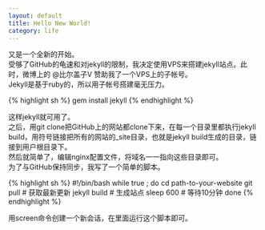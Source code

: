 ```yaml
---
layout: default
title: Hello New World!
category: life
---
```

又是一个全新的开始。  
受够了GitHub的龟速和对jekyll的限制，我决定使用VPS来搭建jekyll站点。此时，微博上的 @比尔盖子V 赞助我了一个VPS上的子帐号。  
Jekyll是基于ruby的，所以用子帐号搭建毫无压力。  
<!--more-->

{% highlight sh %}
gem install jekyll
{% endhighlight %}

这样jekyll就可用了。  
之后，用git clone把GitHub上的网站都clone下来，在每一个目录里都执行jekyll build，用符号链接把所有的网站的_site目录，也就是jekyll build生成的目录，链接到用户根目录下。  
然后就简单了，编辑nginx配置文件，将域名一一指向这些目录即可。  
为了与GitHub保持同步，我写了一个简单的脚本。  

{% highlight sh %}
#!/bin/bash
while true ; do
    cd path-to-your-website
    git pull # 获取最新更新
    jekyll build # 生成站点
    sleep 600 # 等待10分钟
done
{% endhighlight %}

用screen命令创建一个新会话，在里面运行这个脚本即可。
